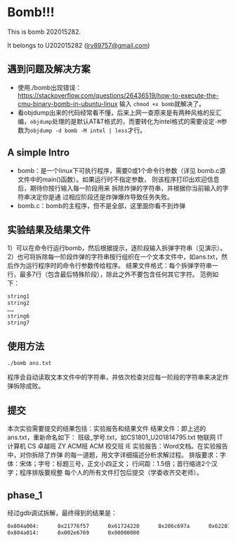 # Bomb!!!
This is bomb 202015282.

<!-- It belongs to 202015282 (dqwang@hust.edu.cn) -->
It belongs to U202015282 (lry89757@gmail.com)

## 遇到问题及解决方案
* 使用./bomb出现错误：https://stackoverflow.com/questions/26436519/how-to-execute-the-cmu-binary-bomb-in-ubuntu-linux
    输入 `chmod +x bomb`就解决了。
* 看objdump出来的代码经常看不懂，后来上网一查原来是有两种风格的反汇编，`objdump`处理的是默认AT&T格式的，而要转化为intel格式的需要设定`-M`参数为`objdump -d bomb -M intel | less`才行。

## A simple Intro

* bomb：是一个linux下可执行程序，需要0或1个命令行参数（详见
                  bomb.c源文件中的main()函数）。如果运行时不指定参数，
                  则该程序打印出欢迎信息后，期待你按行输入每一阶段用来
                  拆除炸弹的字符串，并根据你当前输入的字符串决定你是通
                  过相应阶段还是炸弹爆炸导致任务失败。
* bomb.c：bomb的主程序，但不是全部，这里面你看不到炸弹

## 实验结果及结果文件
1）可以在命令行运行bomb，然后根据提示，逐阶段输入拆弹字符串（见演示）。
2）也可将拆除每一阶段炸弹的字符串按行组织在一个文本文件中，如ans.txt，然后作为运行程序时的命令行参数传给程序。
结果文件格式：每个拆弹字符串一行，最多7行（包含最后特殊阶段），除此之外不要包含任何其它字符。
范例如下：             
```sh
string1
string2
……
string6
string7
```

## 使用方法
```sh
./bomb ans.txt
```
程序会自动读取文本文件中的字符串，并依次检查对应每一阶段的字符串来决定炸弹拆除成败。

## 提交
本次实验需要提交的结果包括：实验报告和结果文件
结果文件：即上述的ans.txt，重新命名如下：
                  班级_学号.txt，如CS1801_U201814795.txt
     物联网 IT  计算机 CS   卓越班  ZY   ACM班  ACM  校交班 IE
实验报告：Word文档。在实验报告中，对你拆除了炸弹
                     的每一道题，用文字详细描述分析求解过程。
          排版要求：字体：宋体；字号：标题三号，正文小四正文；
                             行间距：1.5倍；首行缩进2个汉字；程序排版要规整
每个人的所有文件打包后提交（学委收齐交老师）。  


## phase_1
经过gdb调试拆解，最终得到的结果是：
```sh
0x804a004:      0x21776f57      0x61724220      0x206c697a      0x62207369
0x804a014:      0x002e6769      0x00000000
```



